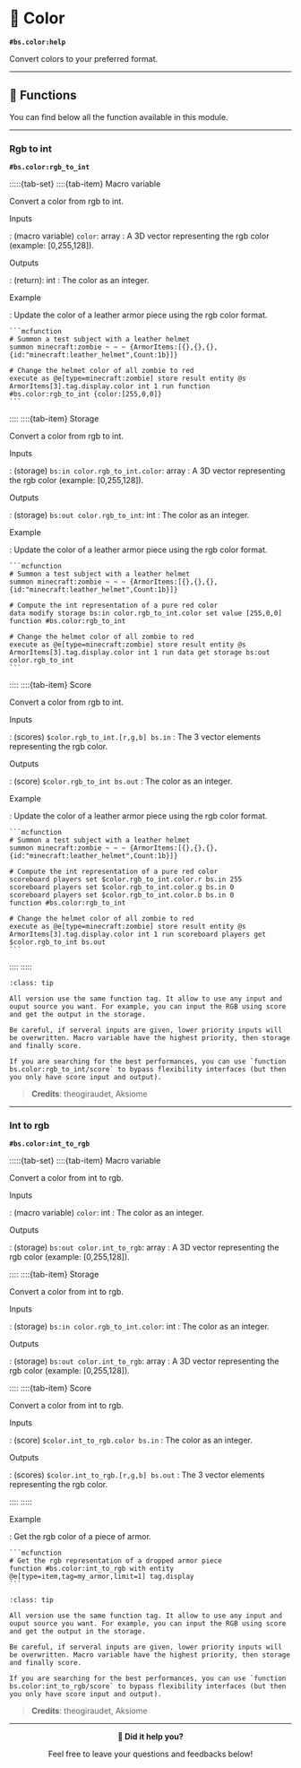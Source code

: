 # 🎨 Color

**`#bs.color:help`**

Convert colors to your preferred format.

---

## 🔧 Functions

You can find below all the function available in this module.

---

### Rgb to int

**`#bs.color:rgb_to_int`**

:::::{tab-set}
::::{tab-item} Macro variable

Convert a color from rgb to int.

Inputs

:   (macro variable) `color`: array
    : A 3D vector representing the rgb color (example: [0,255,128]).


Outputs

:   (return): int
    : The color as an integer.

Example

:   Update the color of a leather armor piece using the rgb color format.

    ```mcfunction
    # Summon a test subject with a leather helmet
    summon minecraft:zombie ~ ~ ~ {ArmorItems:[{},{},{},{id:"minecraft:leather_helmet",Count:1b}]}

    # Change the helmet color of all zombie to red
    execute as @e[type=minecraft:zombie] store result entity @s ArmorItems[3].tag.display.color int 1 run function #bs.color:rgb_to_int {color:[255,0,0]}
    ```

::::
::::{tab-item} Storage

Convert a color from rgb to int.

Inputs

:   (storage) `bs:in color.rgb_to_int.color`: array
    : A 3D vector representing the rgb color (example: [0,255,128]).


Outputs

:   (storage) `bs:out color.rgb_to_int`: int
    : The color as an integer.

Example

:   Update the color of a leather armor piece using the rgb color format.

    ```mcfunction
    # Summon a test subject with a leather helmet
    summon minecraft:zombie ~ ~ ~ {ArmorItems:[{},{},{},{id:"minecraft:leather_helmet",Count:1b}]}

    # Compute the int representation of a pure red color
    data modify storage bs:in color.rgb_to_int.color set value [255,0,0]
    function #bs.color:rgb_to_int

    # Change the helmet color of all zombie to red
    execute as @e[type=minecraft:zombie] store result entity @s ArmorItems[3].tag.display.color int 1 run data get storage bs:out color.rgb_to_int
    ```

::::
::::{tab-item} Score

Convert a color from rgb to int.

Inputs

:   (scores) `$color.rgb_to_int.[r,g,b] bs.in`
    : The 3 vector elements representing the rgb color.


Outputs

:   (score) `$color.rgb_to_int bs.out`
    : The color as an integer.

Example

:   Update the color of a leather armor piece using the rgb color format.

    ```mcfunction
    # Summon a test subject with a leather helmet
    summon minecraft:zombie ~ ~ ~ {ArmorItems:[{},{},{},{id:"minecraft:leather_helmet",Count:1b}]}

    # Compute the int representation of a pure red color
    scoreboard players set $color.rgb_to_int.color.r bs.in 255
    scoreboard players set $color.rgb_to_int.color.g bs.in 0
    scoreboard players set $color.rgb_to_int.color.b bs.in 0
    function #bs.color:rgb_to_int

    # Change the helmet color of all zombie to red
    execute as @e[type=minecraft:zombie] store result entity @s ArmorItems[3].tag.display.color int 1 run scoreboard players get $color.rgb_to_int bs.out
    ```

::::
:::::

```{admonition} Input / Output flexibility
:class: tip

All version use the same function tag. It allow to use any input and ouput source you want. For example, you can input the RGB using score and get the output in the storage.

Be careful, if serveral inputs are given, lower priority inputs will be overwritten. Macro variable have the highest priority, then storage and finally score.

If you are searching for the best performances, you can use `function bs.color:rgb_to_int/score` to bypass flexibility interfaces (but then you only have score input and output).
```

> **Credits**: theogiraudet, Aksiome

---

### Int to rgb

**`#bs.color:int_to_rgb`**

:::::{tab-set}
::::{tab-item} Macro variable

Convert a color from int to rgb.

Inputs

:   (macro variable) `color`: int
    : The color as an integer.

Outputs

:   (storage) `bs:out color.int_to_rgb`: array
    : A 3D vector representing the rgb color (example: [0,255,128]).

::::
::::{tab-item} Storage

Convert a color from int to rgb.

Inputs

:   (storage) `bs:in color.rgb_to_int.color`: int
    : The color as an integer.

Outputs

:   (storage) `bs:out color.int_to_rgb`: array
    : A 3D vector representing the rgb color (example: [0,255,128]).

::::
::::{tab-item} Score

Convert a color from int to rgb.

Inputs

:   (score) `$color.int_to_rgb.color bs.in`
    : The color as an integer.

Outputs

:   (scores) `$color.int_to_rgb.[r,g,b] bs.out`
    : The 3 vector elements representing the rgb color.

::::
:::::

Example

:   Get the rgb color of a piece of armor.

    ```mcfunction
    # Get the rgb representation of a dropped armor piece
    function #bs.color:int_to_rgb with entity @e[type=item,tag=my_armor,limit=1] tag.display
    ```

```{admonition} Input / Output flexibility
:class: tip

All version use the same function tag. It allow to use any input and ouput source you want. For example, you can input the RGB using score and get the output in the storage.

Be careful, if serveral inputs are given, lower priority inputs will be overwritten. Macro variable have the highest priority, then storage and finally score.

If you are searching for the best performances, you can use `function bs.color:int_to_rgb/score` to bypass flexibility interfaces (but then you only have score input and output).
```

> **Credits**: theogiraudet, Aksiome

---

<div align=center>

**💬 Did it help you?**

Feel free to leave your questions and feedbacks below!

</div>

<script src="https://giscus.app/client.js"
        data-repo="Gunivers/Glibs"
        data-repo-id="R_kgDOHQjqYg"
        data-category="Documentation"
        data-category-id="DIC_kwDOHQjqYs4CUQpy"
        data-mapping="title"
        data-strict="0"
        data-reactions-enabled="1"
        data-emit-metadata="0"
        data-input-position="bottom"
        data-theme="light"
        data-lang="fr"
        data-loading="lazy"
        crossorigin="anonymous"
        async>
</script>
